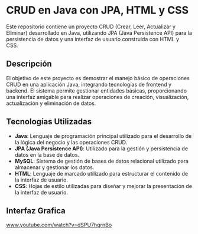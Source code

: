 # CRUD en Java con JPA, HTML y CSS

Este repositorio contiene un proyecto CRUD (Crear, Leer, Actualizar y Eliminar) desarrollado en Java, utilizando JPA (Java Persistence API) para la persistencia de datos y una interfaz de usuario construida con HTML y CSS.

## Descripción

El objetivo de este proyecto es demostrar el manejo básico de operaciones CRUD en una aplicación Java, integrando tecnologías de frontend y backend. El sistema permite gestionar entidades básicas, proporcionando una interfaz amigable para realizar operaciones de creación, visualización, actualización y eliminación de datos.

## Tecnologías Utilizadas

- **Java**: Lenguaje de programación principal utilizado para el desarrollo de la lógica del negocio y las operaciones CRUD.
- **JPA (Java Persistence API)**: Utilizado para la gestión y persistencia de datos en la base de datos.
- **MySQL**: Sistema de gestión de bases de datos relacional utilizado para almacenar y gestionar los datos.
- **HTML**: Lenguaje de marcado utilizado para estructurar el contenido de la interfaz de usuario.
- **CSS**: Hojas de estilo utilizadas para diseñar y mejorar la presentación de la interfaz de usuario.
  
## Interfaz Grafica

www.youtube.com/watch?v=dSPU7hqrnBo
